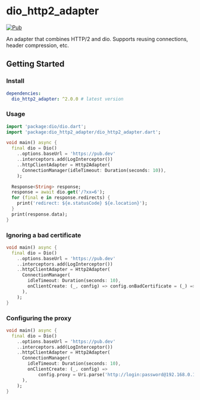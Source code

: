 # dio_http2_adapter

[![Pub](https://img.shields.io/pub/v/dio_http2_adapter.svg)](https://pub.dev/packages/dio_http2_adapter)

An adapter that combines HTTP/2 and dio. Supports reusing connections, header compression, etc.

## Getting Started

### Install

```yaml
dependencies:
  dio_http2_adapter: ^2.0.0 # latest version
```

### Usage

```dart
import 'package:dio/dio.dart';
import 'package:dio_http2_adapter/dio_http2_adapter.dart';

void main() async {
  final dio = Dio()
    ..options.baseUrl = 'https://pub.dev'
    ..interceptors.add(LogInterceptor())
    ..httpClientAdapter = Http2Adapter(
      ConnectionManager(idleTimeout: Duration(seconds: 10)),
    );

  Response<String> response;
  response = await dio.get('/?xx=6');
  for (final e in response.redirects) {
    print('redirect: ${e.statusCode} ${e.location}');
  }
  print(response.data);
}
```

### Ignoring a bad certificate

```dart
void main() async {
  final dio = Dio()
    ..options.baseUrl = 'https://pub.dev'
    ..interceptors.add(LogInterceptor())
    ..httpClientAdapter = Http2Adapter(
      ConnectionManager(
        idleTimeout: Duration(seconds: 10),
        onClientCreate: (_, config) => config.onBadCertificate = (_) => true,
      ),
    );
}
```

### Configuring the proxy

```dart
void main() async {
  final dio = Dio()
    ..options.baseUrl = 'https://pub.dev'
    ..interceptors.add(LogInterceptor())
    ..httpClientAdapter = Http2Adapter(
      ConnectionManager(
        idleTimeout: Duration(seconds: 10),
        onClientCreate: (_, config) =>
            config.proxy = Uri.parse('http://login:password@192.168.0.1:8888'),
      ),
    );
}
```
